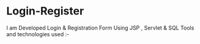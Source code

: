 # Login-Register
I am Developed Login &amp; Registration Form Using JSP , Servlet &amp; SQL Tools and technologies used :-
